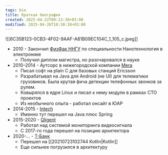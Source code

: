 ```yaml
---
tags: bio
title: Краткая биография
created: 2025-04-22T09:13:30+03:00
modified: 2025-04-26T10:30:38+03:00
---
```


![[6C35B123-0CB3-4F02-9AAF-A81B09EC104C_1_105_c.jpeg]]

- 2010 - Закончил [ФизФак ННГУ](https://phys.unn.ru) по специальности Нанотехнология в электронике
	- Получил диплом магистра, но разочаровался в науке
- 2010-2014 - Аутсорс в нижегородской компании [Mera](http://merann.ru)
	- Писал софт на plain C для базовых станций Ericsson
	- Разрабатывал на Java для Android (не UI) для телематики грузовиков. Была крутая фича детекции телефонных звонков за рулем.
	- Ковырялся в ядре Linux и писал к нему модули в рамках CTO проектов
	- Из необычного опыта - работал онсайт в ЮАР
- 2014-2015 - [Intech](https://intech-global.com)
	- Именно тут перешел на Java плюс Spring
- 2015-2020 - [Qligent](https://www.qligent.ru)
	- Работал над системой мониторинга видеосигнала
	- С 2017-го года перешел на позицию архитектора
- 2020-… - [Т-Банк](https://tbank.ru)
	- Перешел на [[20210723102744 Kotlin|Kotlin]]
	- Еще сильнее погрузился в архитектуру

